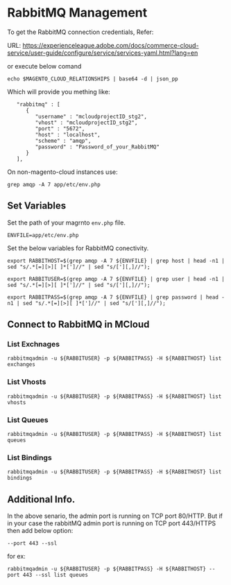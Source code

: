 # RabbitMQ Management

To get the RabbitMQ connection credentials, Refer:

URL: https://experienceleague.adobe.com/docs/commerce-cloud-service/user-guide/configure/service/services-yaml.html?lang=en

or execute below comand

```
echo $MAGENTO_CLOUD_RELATIONSHIPS | base64 -d | json_pp
```

Which will provide you mething like:

```
   "rabbitmq" : [
      {
         "username" : "mcloudprojectID_stg2",
         "vhost" : "mcloudprojectID_stg2",
         "port" : "5672",
         "host" : "localhost",
         "scheme" : "amqp",
         "password" : "Password_of_your_RabbitMQ"
      }
   ],
```

On non-magento-cloud instances use:

```
grep amqp -A 7 app/etc/env.php
```

## Set Variables

Set the path of your magrnto `env.php` file.

```
ENVFILE=app/etc/env.php
```

Set the below variables for RabbitMQ conectivity.

```
export RABBITHOST=$(grep amqp -A 7 ${ENVFILE} | grep host | head -n1 | sed "s/.*[=][>][ ]*[']//" | sed "s/['][,]//");

export RABBITUSER=$(grep amqp -A 7 ${ENVFILE} | grep user | head -n1 | sed "s/.*[=][>][ ]*[']//" | sed "s/['][,]//");

export RABBITPASS=$(grep amqp -A 7 ${ENVFILE} | grep password | head -n1 | sed "s/.*[=][>][ ]*[']//" | sed "s/['][,]//");
```


## Connect to RabbitMQ in MCloud

### List Exchnages

```
rabbitmqadmin -u ${RABBITUSER} -p ${RABBITPASS} -H ${RABBITHOST} list exchanges
```

### List Vhosts

```
rabbitmqadmin -u ${RABBITUSER} -p ${RABBITPASS} -H ${RABBITHOST} list vhosts
```

### List Queues

```
rabbitmqadmin -u ${RABBITUSER} -p ${RABBITPASS} -H ${RABBITHOST} list queues
```

### List Bindings

```
rabbitmqadmin -u ${RABBITUSER} -p ${RABBITPASS} -H ${RABBITHOST} list bindings
```

## Additional Info.

In the above senario, the admin port is running on TCP port 80/HTTP.
But if in your case the rabbitMQ admin port is running on TCP port 443/HTTPS then add below option:

```
--port 443 --ssl
```

for ex:

```
rabbitmqadmin -u ${RABBITUSER} -p ${RABBITPASS} -H ${RABBITHOST} --port 443 --ssl list queues
```
